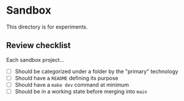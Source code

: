 # Sandbox

This directory is for experiments.


## Review checklist 

Each sandbox project...

* [ ] Should be categorized under a folder by the "primary" technology
* [ ] Should have a `README` defining its purpose
* [ ] Should have a `make dev` command at minimum
* [ ] Should be in a working state before merging into `main`